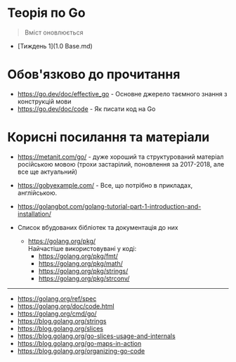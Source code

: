 # Теорія по Go

> Вміст оновлюється

- [Тиждень 1](1.0 Base.md)

# Обов'язково до прочитання

- https://go.dev/doc/effective_go - Основне джерело таємного знання з конструкцій мови
- https://go.dev/doc/code - Як писати код на Go

# Корисні посилання та матеріали

- https://metanit.com/go/ - дуже хороший та структурований матеріал російською мовою (трохи застарілий, поновлення за 2017-2018, але все ще актуальний)
- https://gobyexample.com/ - Все, що потрібно в прикладах, англійською.
- https://golangbot.com/golang-tutorial-part-1-introduction-and-installation/

- Список вбудованих бібліотек та документація до них 
  - https://golang.org/pkg/
    <br>Найчастіше використовувані у коді:
    - https://golang.org/pkg/fmt/
    - https://golang.org/pkg/math/
    - https://golang.org/pkg/strings/
    - https://golang.org/pkg/strconv/

___

- https://golang.org/ref/spec
- https://golang.org/doc/code.html
- https://golang.org/cmd/go/
- https://blog.golang.org/strings
- https://blog.golang.org/slices
- https://blog.golang.org/go-slices-usage-and-internals
- https://blog.golang.org/go-maps-in-action
- https://blog.golang.org/organizing-go-code